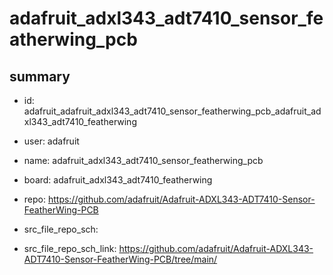 # adafruit_adxl343_adt7410_sensor_featherwing_pcb
 
## summary 
* id: adafruit_adafruit_adxl343_adt7410_sensor_featherwing_pcb_adafruit_adxl343_adt7410_featherwing
* user: adafruit
* name: adafruit_adxl343_adt7410_sensor_featherwing_pcb
* board: adafruit_adxl343_adt7410_featherwing
* repo: https://github.com/adafruit/Adafruit-ADXL343-ADT7410-Sensor-FeatherWing-PCB



* src_file_repo_sch: 
* src_file_repo_sch_link: https://github.com/adafruit/Adafruit-ADXL343-ADT7410-Sensor-FeatherWing-PCB/tree/main/




